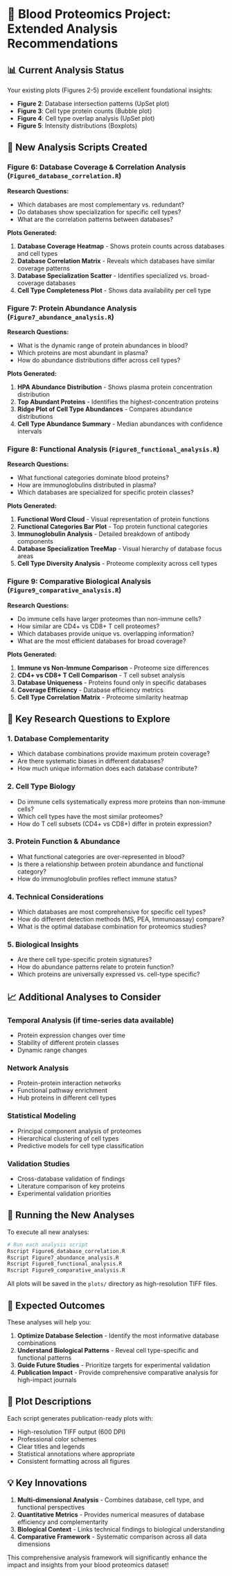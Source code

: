 # 🔬 Blood Proteomics Project: Extended Analysis Recommendations

## 📊 **Current Analysis Status**
Your existing plots (Figures 2-5) provide excellent foundational insights:
- **Figure 2**: Database intersection patterns (UpSet plot)
- **Figure 3**: Cell type protein counts (Bubble plot) 
- **Figure 4**: Cell type overlap analysis (UpSet plot)
- **Figure 5**: Intensity distributions (Boxplots)

## 🚀 **New Analysis Scripts Created**

### **Figure 6: Database Coverage & Correlation Analysis** (`Figure6_database_correlation.R`)
**Research Questions:**
- Which databases are most complementary vs. redundant?
- Do databases show specialization for specific cell types?
- What are the correlation patterns between databases?

**Plots Generated:**
1. **Database Coverage Heatmap** - Shows protein counts across databases and cell types
2. **Database Correlation Matrix** - Reveals which databases have similar coverage patterns
3. **Database Specialization Scatter** - Identifies specialized vs. broad-coverage databases
4. **Cell Type Completeness Plot** - Shows data availability per cell type

### **Figure 7: Protein Abundance Analysis** (`Figure7_abundance_analysis.R`)
**Research Questions:**
- What is the dynamic range of protein abundances in blood?
- Which proteins are most abundant in plasma?
- How do abundance distributions differ across cell types?

**Plots Generated:**
1. **HPA Abundance Distribution** - Shows plasma protein concentration distribution
2. **Top Abundant Proteins** - Identifies the highest-concentration proteins
3. **Ridge Plot of Cell Type Abundances** - Compares abundance distributions
4. **Cell Type Abundance Summary** - Median abundances with confidence intervals

### **Figure 8: Functional Analysis** (`Figure8_functional_analysis.R`)
**Research Questions:**
- What functional categories dominate blood proteins?
- How are immunoglobulins distributed in plasma?
- Which databases are specialized for specific protein classes?

**Plots Generated:**
1. **Functional Word Cloud** - Visual representation of protein functions
2. **Functional Categories Bar Plot** - Top protein functional categories
3. **Immunoglobulin Analysis** - Detailed breakdown of antibody components
4. **Database Specialization TreeMap** - Visual hierarchy of database focus areas
5. **Cell Type Diversity Analysis** - Proteome complexity across cell types

### **Figure 9: Comparative Biological Analysis** (`Figure9_comparative_analysis.R`)
**Research Questions:**
- Do immune cells have larger proteomes than non-immune cells?
- How similar are CD4+ vs CD8+ T cell proteomes?
- Which databases provide unique vs. overlapping information?
- What are the most efficient databases for broad coverage?

**Plots Generated:**
1. **Immune vs Non-Immune Comparison** - Proteome size differences
2. **CD4+ vs CD8+ T Cell Comparison** - T cell subset analysis
3. **Database Uniqueness** - Proteins found only in specific databases
4. **Coverage Efficiency** - Database efficiency metrics
5. **Cell Type Correlation Matrix** - Proteome similarity heatmap

## 🎯 **Key Research Questions to Explore**

### **1. Database Complementarity**
- Which database combinations provide maximum protein coverage?
- Are there systematic biases in different databases?
- How much unique information does each database contribute?

### **2. Cell Type Biology**
- Do immune cells systematically express more proteins than non-immune cells?
- Which cell types have the most similar proteomes?
- How do T cell subsets (CD4+ vs CD8+) differ in protein expression?

### **3. Protein Function & Abundance**
- What functional categories are over-represented in blood?
- Is there a relationship between protein abundance and functional category?
- How do immunoglobulin profiles reflect immune status?

### **4. Technical Considerations**
- Which databases are most comprehensive for specific cell types?
- How do different detection methods (MS, PEA, Immunoassay) compare?
- What is the optimal database combination for proteomics studies?

### **5. Biological Insights**
- Are there cell type-specific protein signatures?
- How do abundance patterns relate to protein function?
- Which proteins are universally expressed vs. cell-type specific?

## 📈 **Additional Analyses to Consider**

### **Temporal Analysis** (if time-series data available)
- Protein expression changes over time
- Stability of different protein classes
- Dynamic range changes

### **Network Analysis**
- Protein-protein interaction networks
- Functional pathway enrichment
- Hub proteins in different cell types

### **Statistical Modeling**
- Principal component analysis of proteomes
- Hierarchical clustering of cell types
- Predictive models for cell type classification

### **Validation Studies**
- Cross-database validation of findings
- Literature comparison of key proteins
- Experimental validation priorities

## 🔧 **Running the New Analyses**

To execute all new analyses:

```bash
# Run each analysis script
Rscript Figure6_database_correlation.R
Rscript Figure7_abundance_analysis.R
Rscript Figure8_functional_analysis.R
Rscript Figure9_comparative_analysis.R
```

All plots will be saved in the `plots/` directory as high-resolution TIFF files.

## 📝 **Expected Outcomes**

These analyses will help you:

1. **Optimize Database Selection** - Identify the most informative database combinations
2. **Understand Biological Patterns** - Reveal cell type-specific and functional patterns
3. **Guide Future Studies** - Prioritize targets for experimental validation
4. **Publication Impact** - Provide comprehensive comparative analysis for high-impact journals

## 🎨 **Plot Descriptions**

Each script generates publication-ready plots with:
- High-resolution TIFF output (600 DPI)
- Professional color schemes
- Clear titles and legends
- Statistical annotations where appropriate
- Consistent formatting across all figures

## 💡 **Key Innovations**

1. **Multi-dimensional Analysis** - Combines database, cell type, and functional perspectives
2. **Quantitative Metrics** - Provides numerical measures of database efficiency and complementarity
3. **Biological Context** - Links technical findings to biological understanding
4. **Comparative Framework** - Systematic comparison across all data dimensions

This comprehensive analysis framework will significantly enhance the impact and insights from your blood proteomics dataset! 